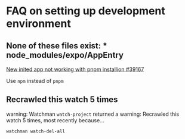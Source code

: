# FAQ on setting up development environment

## None of these files exist: \* node_modules/expo/AppEntry

[New inited app not working with pnpm installion #39167](https://github.com/facebook/react-native/issues/39167)

Use `npm` instead of `pnpm`

## Recrawled this watch 5 times

warning: Watchman `watch-project` returned a warning: Recrawled this watch 5 times, most recently because...

```sh
watchman watch-del-all
```
